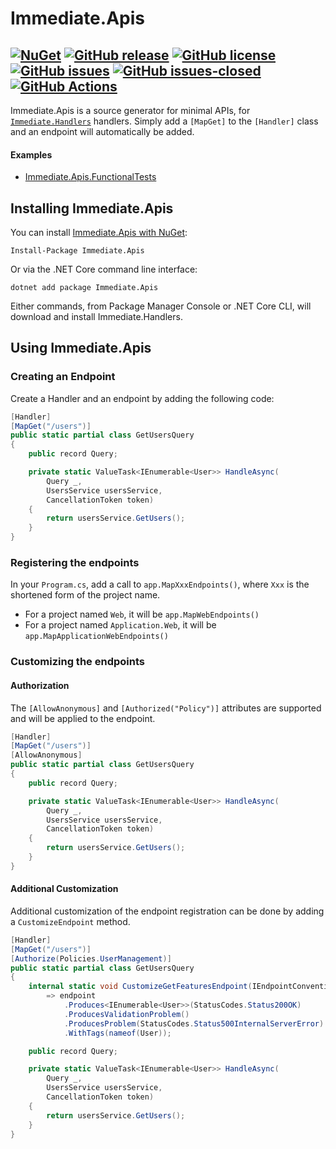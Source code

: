 # Immediate.Apis

[![NuGet](https://img.shields.io/nuget/v/Immediate.Apis.svg?style=plastic)](https://www.nuget.org/packages/Immediate.Apis/)
[![GitHub release](https://img.shields.io/github/release/viceroypenguin/Immediate.Apis.svg)](https://GitHub.com/viceroypenguin/Immediate.Apis/releases/)
[![GitHub license](https://img.shields.io/github/license/viceroypenguin/Immediate.Apis.svg)](https://github.com/viceroypenguin/Immediate.Apis/blob/master/license.txt) 
[![GitHub issues](https://img.shields.io/github/issues/viceroypenguin/Immediate.Apis.svg)](https://GitHub.com/viceroypenguin/Immediate.Apis/issues/) 
[![GitHub issues-closed](https://img.shields.io/github/issues-closed/viceroypenguin/Immediate.Apis.svg)](https://GitHub.com/viceroypenguin/Immediate.Apis/issues?q=is%3Aissue+is%3Aclosed) 
[![GitHub Actions](https://github.com/viceroypenguin/Immediate.Apis/actions/workflows/build.yml/badge.svg)](https://github.com/viceroypenguin/Immediate.Apis/actions)
---

Immediate.Apis is a source generator for minimal APIs, for
[`Immediate.Handlers`](https://github.com/viceroypenguin/Immediate.Handlers) handlers. Simply add a `[MapGet]` to the
`[Handler]` class and an endpoint will automatically be added.

#### Examples
* [Immediate.Apis.FunctionalTests](./tests/Immediate.Apis.FunctionalTests)

## Installing Immediate.Apis

You can install [Immediate.Apis with NuGet](https://www.nuget.org/packages/Immediate.Apis):

    Install-Package Immediate.Apis
    
Or via the .NET Core command line interface:

    dotnet add package Immediate.Apis

Either commands, from Package Manager Console or .NET Core CLI, will download and install Immediate.Handlers.

## Using Immediate.Apis
### Creating an Endpoint

Create a Handler and an endpoint by adding the following code:

```cs
[Handler]
[MapGet("/users")]
public static partial class GetUsersQuery
{
    public record Query;

    private static ValueTask<IEnumerable<User>> HandleAsync(
        Query _,
        UsersService usersService,
        CancellationToken token)
    {
        return usersService.GetUsers();
    }
}
```

### Registering the endpoints

In your `Program.cs`, add a call to `app.MapXxxEndpoints()`, where `Xxx` is the shortened form of the project name.
* For a project named `Web`, it will be `app.MapWebEndpoints()`
* For a project named `Application.Web`, it will be `app.MapApplicationWebEndpoints()`

### Customizing the endpoints
#### Authorization

The `[AllowAnonymous]` and `[Authorized("Policy")]` attributes are supported and will be applied to the endpoint.

```cs
[Handler]
[MapGet("/users")]
[AllowAnonymous]
public static partial class GetUsersQuery
{
    public record Query;

    private static ValueTask<IEnumerable<User>> HandleAsync(
        Query _,
        UsersService usersService,
        CancellationToken token)
    {
        return usersService.GetUsers();
    }
}
```

#### Additional Customization

Additional customization of the endpoint registration can be done by adding a `CustomizeEndpoint` method.

```cs
[Handler]
[MapGet("/users")]
[Authorize(Policies.UserManagement)]
public static partial class GetUsersQuery
{
    internal static void CustomizeGetFeaturesEndpoint(IEndpointConventionBuilder endpoint)
        => endpoint
            .Produces<IEnumerable<User>>(StatusCodes.Status200OK)
            .ProducesValidationProblem()
            .ProducesProblem(StatusCodes.Status500InternalServerError)
            .WithTags(nameof(User));

    public record Query;

    private static ValueTask<IEnumerable<User>> HandleAsync(
        Query _,
        UsersService usersService,
        CancellationToken token)
    {
        return usersService.GetUsers();
    }
}
```
